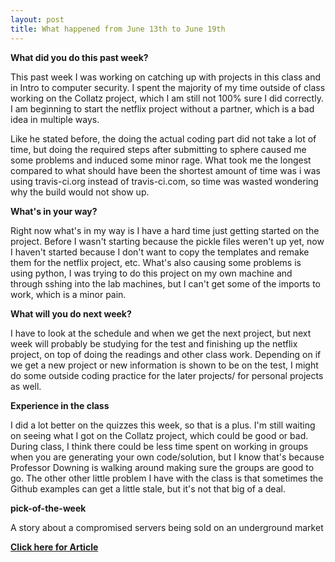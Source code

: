 ```yaml
---
layout: post
title: What happened from June 13th to June 19th
---
```


**What did you do this past week?**

  This past week I was working on catching up with projects in this class and in Intro to computer security. I spent the majority of my time outside of class working on the Collatz project, which I am still not 100% sure I did correctly. I am beginning to start the netflix project without a partner, which is a bad idea in multiple ways.
  
  Like he stated before, the doing the actual coding part did not take a lot of time, but doing the required steps after submitting to sphere caused me some problems and induced some minor rage. What took me the longest compared to what should have been the shortest amount of time was i was using travis-ci.org instead of travis-ci.com, so time was wasted wondering why the build would not show up.
  
  
  
 **What's in your way?**

  Right now what's in my way is I have a hard time just getting started on the project. Before I wasn't starting because the pickle files weren't up yet, now I haven't started because I don't want to copy the templates and remake them for the netflix project, etc. What's also causing some problems is using python, I was trying to do this project on my own machine and through sshing into the lab machines, but I can't get some of the imports to work, which is a minor pain.

**What will you do next week?**

  I have to look at the schedule and when we get the next project, but next week will probably be studying for the test and finishing up the netflix project, on top of doing the readings and other class work. Depending on if we get a new project or new information is shown to be on the test, I might do some outside coding practice for the later projects/ for personal projects as well. 
  
 **Experience in the class**

  I did a lot better on the quizzes this week, so that is a plus. I'm still waiting on seeing what I got on the Collatz project, which could be good or bad. During class, I think there could be less time spent on working in groups when you are generating your own code/solution, but I know that's because Professor Downing is walking around making sure the groups are good to go. The other other little problem I have with the class is that sometimes the Github examples can get a little stale, but it's not that big of a deal.
  
**pick-of-the-week**
 
A story about a compromised servers being sold on an underground market


 **[Click here for Article](https://threatpost.com/inside-the-xdedic-hacked-server-marketplace/118713/)**
